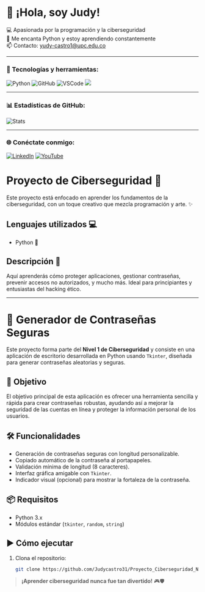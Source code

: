# 👋 ¡Hola, soy Judy!

💻 Apasionada por la programación y la ciberseguridad  
🐍 Me encanta Python y estoy aprendiendo constantemente  
📫 Contacto: yudy-castro1@upc.edu.co 

---

### 🔧 Tecnologías y herramientas:
![Python](https://img.shields.io/badge/Python-3776AB?style=for-the-badge&logo=python&logoColor=white)
![GitHub](https://img.shields.io/badge/GitHub-181717?style=for-the-badge&logo=github&logoColor=white)
![VSCode](https://img.shields.io/badge/VS%20Code-007ACC?style=for-the-badge&logo=visual-studio-code&logoColor=white)
 <img src="https://img.shields.io/badge/Tkinter-FFCA28?style=for-the-badge&logo=python&logoColor=black"/>
  
</p>

---

### 📊 Estadísticas de GitHub:
![Stats](https://github-readme-stats.vercel.app/api?username=Judycastro31&show_icons=true&theme=radical)

---

### 🌐 Conéctate conmigo:
[![LinkedIn](https://img.shields.io/badge/LinkedIn-0077B5?style=flat&logo=linkedin&logoColor=white)](https://linkedin.com/in/tu-perfil)
[![YouTube](https://img.shields.io/badge/Youtube-FF0000?style=flat&logo=youtube&logoColor=white)](https://youtube.com/tu-canal)



# Proyecto de Ciberseguridad 🔐


Este proyecto está enfocado en aprender los fundamentos de la ciberseguridad, con un toque creativo que mezcla programación y arte. ✨

## Lenguajes utilizados 💻

- Python 🐍
  

## Descripción 📘

Aquí aprenderás cómo proteger aplicaciones, gestionar contraseñas, prevenir accesos no autorizados, y mucho más. Ideal para principiantes y entusiastas del hacking ético.

---
# 🔐 Generador de Contraseñas Seguras

Este proyecto forma parte del **Nivel 1 de Ciberseguridad** y consiste en una aplicación de escritorio desarrollada en Python usando `Tkinter`, diseñada para generar contraseñas aleatorias y seguras.

## 🎯 Objetivo

El objetivo principal de esta aplicación es ofrecer una herramienta sencilla y rápida para crear contraseñas robustas, ayudando así a mejorar la seguridad de las cuentas en línea y proteger la información personal de los usuarios.

## 🛠️ Funcionalidades

- Generación de contraseñas seguras con longitud personalizable.
- Copiado automático de la contraseña al portapapeles.
- Validación mínima de longitud (8 caracteres).
- Interfaz gráfica amigable con `Tkinter`.
- Indicador visual (opcional) para mostrar la fortaleza de la contraseña.

## 📦 Requisitos

- Python 3.x
- Módulos estándar (`tkinter`, `random`, `string`)

## ▶️ Cómo ejecutar

1. Clona el repositorio:
   ```bash
   git clone https://github.com/Judycastro31/Proyecto_Ciberseguridad_Nivel1.git


> **¡Aprender ciberseguridad nunca fue tan divertido!** 🎮🛡️

